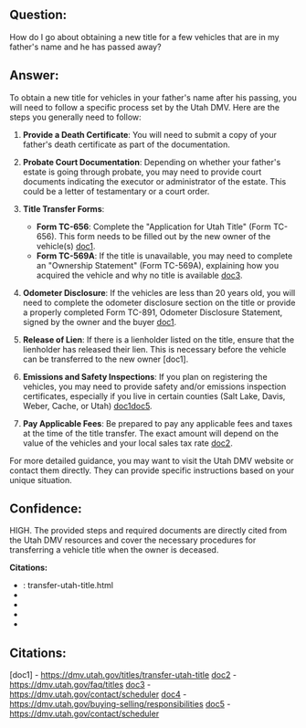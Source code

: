 ## Question:
How do I go about obtaining a new title for a few vehicles that are in my father's name and he has passed away?

## Answer:
To obtain a new title for vehicles in your father's name after his passing, you will need to follow a specific process set by the Utah DMV. Here are the steps you generally need to follow:

1. **Provide a Death Certificate**: You will need to submit a copy of your father's death certificate as part of the documentation.

2. **Probate Court Documentation**: Depending on whether your father's estate is going through probate, you may need to provide court documents indicating the executor or administrator of the estate. This could be a letter of testamentary or a court order.

3. **Title Transfer Forms**:
   - **Form TC-656**: Complete the "Application for Utah Title" (Form TC-656). This form needs to be filled out by the new owner of the vehicle(s) [doc1][doc3].
   - **Form TC-569A**: If the title is unavailable, you may need to complete an "Ownership Statement" (Form TC-569A), explaining how you acquired the vehicle and why no title is available [doc3].

4. **Odometer Disclosure**: If the vehicles are less than 20 years old, you will need to complete the odometer disclosure section on the title or provide a properly completed Form TC-891, Odometer Disclosure Statement, signed by the owner and the buyer [doc1][doc4].

5. **Release of Lien**: If there is a lienholder listed on the title, ensure that the lienholder has released their lien. This is necessary before the vehicle can be transferred to the new owner [doc1].

6. **Emissions and Safety Inspections**: If you plan on registering the vehicles, you may need to provide safety and/or emissions inspection certificates, especially if you live in certain counties (Salt Lake, Davis, Weber, Cache, or Utah) [doc1][doc3][doc5].

7. **Pay Applicable Fees**: Be prepared to pay any applicable fees and taxes at the time of the title transfer. The exact amount will depend on the value of the vehicles and your local sales tax rate [doc2].

For more detailed guidance, you may want to visit the Utah DMV website or contact them directly. They can provide specific instructions based on your unique situation.

## Confidence:
HIGH. The provided steps and required documents are directly cited from the Utah DMV resources and cover the necessary procedures for transferring a vehicle title when the owner is deceased.

**Citations:**
- : transfer-utah-title.html
- [doc2]: titles.html
- [doc3]: scheduler.html
- [doc4]: responsibilities.html
- [doc5]: scheduler.html

## Citations:
[doc1] - https://dmv.utah.gov/titles/transfer-utah-title
[doc2] - https://dmv.utah.gov/faq/titles
[doc3] - https://dmv.utah.gov/contact/scheduler
[doc4] - https://dmv.utah.gov/buying-selling/responsibilities
[doc5] - https://dmv.utah.gov/contact/scheduler
